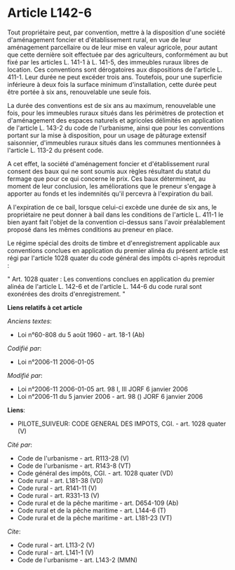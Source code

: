 # Article L142-6

Tout propriétaire peut, par convention, mettre à la disposition d'une société d'aménagement foncier et d'établissement rural,
en vue de leur aménagement parcellaire ou de leur mise en valeur agricole, pour autant que cette dernière soit effectuée par
des agriculteurs, conformément au but fixé par les articles L. 141-1 à L. 141-5, des immeubles ruraux libres de location. Ces
conventions sont dérogatoires aux dispositions de l'article L. 411-1. Leur durée ne peut excéder trois ans. Toutefois, pour
une superficie inférieure à deux fois la surface minimum d'installation, cette durée peut être portée à six ans, renouvelable
une seule fois. 

La durée des conventions est de six ans au maximum, renouvelable une fois, pour les immeubles ruraux situés dans les
périmètres de protection et d'aménagement des espaces naturels et agricoles délimités en application de l'article L. 143-2 du
code de l'urbanisme, ainsi que pour les conventions portant sur la mise à disposition, pour un usage de pâturage extensif
saisonnier, d'immeubles ruraux situés dans les communes mentionnées à l'article L. 113-2 du présent code.

A cet effet, la société d'aménagement foncier et d'établissement rural consent des baux qui ne sont soumis aux règles
résultant du statut du fermage que pour ce qui concerne le prix. Ces baux déterminent, au moment de leur conclusion, les
améliorations que le preneur s'engage à apporter au fonds et les indemnités qu'il percevra à l'expiration du bail.

A l'expiration de ce bail, lorsque celui-ci excède une durée de six ans, le propriétaire ne peut donner à bail dans les
conditions de l'article L. 411-1 le bien ayant fait l'objet de la convention ci-dessus sans l'avoir préalablement proposé
dans les mêmes conditions au preneur en place. 

Le régime spécial des droits de timbre et d'enregistrement applicable aux conventions conclues en application du premier
alinéa du présent article est régi par l'article 1028 quater du code général des impôts ci-après reproduit : 

" Art. 1028 quater : Les conventions conclues en application du premier alinéa de l'article L. 142-6 et de l'article L. 144-6
du code rural sont exonérées des droits d'enregistrement. "

**Liens relatifs à cet article**

_Anciens textes_:

  - Loi n°60-808 du 5 août 1960 - art. 18-1 (Ab)

_Codifié par_:

  - Loi n°2006-11 2006-01-05

_Modifié par_:

  - Loi n°2006-11 2006-01-05 art. 98 I, III JORF 6 janvier 2006
  - Loi n°2006-11 du 5 janvier 2006 - art. 98 () JORF 6 janvier 2006

**Liens**:

  - PILOTE_SUIVEUR: CODE GENERAL DES IMPOTS, CGI. - art. 1028 quater (V)

_Cité par_:

  - Code de l'urbanisme - art. R113-28 (V)
  - Code de l'urbanisme - art. R143-8 (VT)
  - Code général des impôts, CGI. - art. 1028 quater (VD)
  - Code rural - art. L181-38 (VD)
  - Code rural - art. R141-11 (V)
  - Code rural - art. R331-13 (V)
  - Code rural et de la pêche maritime - art. D654-109 (Ab)
  - Code rural et de la pêche maritime - art. L144-6 (T)
  - Code rural et de la pêche maritime - art. L181-23 (VT)

_Cite_:

  - Code rural - art. L113-2 (V)
  - Code rural - art. L141-1 (V)
  - Code de l'urbanisme - art. L143-2 (MMN)
